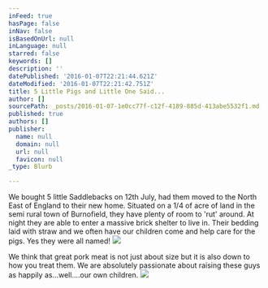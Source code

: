 ```yaml
---
inFeed: true
hasPage: false
inNav: false
isBasedOnUrl: null
inLanguage: null
starred: false
keywords: []
description: ''
datePublished: '2016-01-07T22:21:44.621Z'
dateModified: '2016-01-07T22:21:42.751Z'
title: 5 Little Pigs and Little One Said...
author: []
sourcePath: _posts/2016-01-07-1e0cc77f-c12f-4189-885d-413abe5532f1.md
published: true
authors: []
publisher:
  name: null
  domain: null
  url: null
  favicon: null
_type: Blurb

---
```

We bought 5 little Saddlebacks on 12th July, had them moved to the North East of England to their new home. Situated on a 1/4 of acre of land in the semi rural town of Burnofield, they have plenty of room to 'rut' around. At night they are able to enter a massive brick shelter to live in. Their bedding laid with straw and we often have our children come and help care for the  pigs. Yes they were all named! ![](https://the-grid-user-content.s3-us-west-2.amazonaws.com/12aff5e8-184e-4b61-8bee-81264d67908f.JPG)

We think that great pork meat is not just about size but it is also down to how you treat them. We are absolutely passionate about raising these guys as happily as...well....our own children.
![](https://the-grid-user-content.s3-us-west-2.amazonaws.com/83ad4223-0edf-454e-a7b9-1d543384b179.JPG)